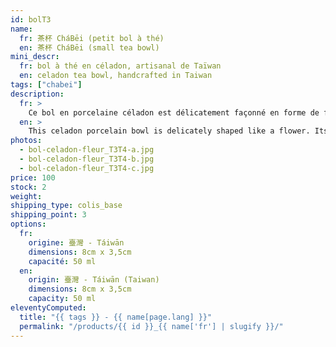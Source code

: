 ```yaml
---
id: bolT3
name:
  fr: 茶杯 CháBēi (petit bol à thé)
  en: 茶杯 CháBēi (small tea bowl)
mini_descr:
  fr: bol à thé en céladon, artisanal de Taïwan
  en: celadon tea bowl, handcrafted in Taiwan
tags: ["chabei"]
description:
  fr: >
    Ce bol en porcelaine céladon est délicatement façonné en forme de fleur. Sa teinte douce, ses courbes élégantes et ses reflets soyeux, rappelant l'éclat du jade, en font une pièce d'exception.<!--more--> Ce qui le rend encore plus rare, c'est son émail parfaitement lisse et sans craquelure, une caractéristique précieuse pour un véritable céladon. Il s'agit d'un authentique céladon de la maison taïwanaise 陶作坊 - TáoZuòFāng, témoignage d'un artisanat raffiné et intemporel.
  en: >
    This celadon porcelain bowl is delicately shaped like a flower. Its soft hue, elegant curves, and silky reflections reminiscent of jade make it an exceptional piece.<!--more--> What makes it even rarer is its perfectly smooth glaze, free of any crackles—a prized characteristic of authentic celadon. This is a genuine celadon from the renowned Taiwanese workshop 陶作坊 - TáoZuòFāng, a testament to refined and timeless craftsmanship.
photos:
  - bol-celadon-fleur_T3T4-a.jpg
  - bol-celadon-fleur_T3T4-b.jpg
  - bol-celadon-fleur_T3T4-c.jpg
price: 100
stock: 2
weight:
shipping_type: colis_base
shipping_point: 3
options:
  fr:
    origine: 臺灣 - Táiwān
    dimensions: 8cm x 3,5cm
    capacité: 50 ml
  en:
    origin: 臺灣 - Táiwān (Taiwan)
    dimensions: 8cm x 3,5cm
    capacity: 50 ml
eleventyComputed:
  title: "{{ tags }} - {{ name[page.lang] }}"
  permalink: "/products/{{ id }}_{{ name['fr'] | slugify }}/"
---
```


